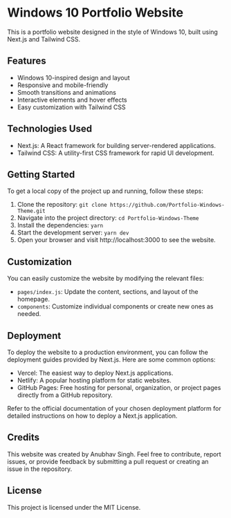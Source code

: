 # Windows 10 Portfolio Website

This is a portfolio website designed in the style of Windows 10, built using Next.js and Tailwind CSS.

## Features

- Windows 10-inspired design and layout
- Responsive and mobile-friendly
- Smooth transitions and animations
- Interactive elements and hover effects
- Easy customization with Tailwind CSS

## Technologies Used

- Next.js: A React framework for building server-rendered applications.
- Tailwind CSS: A utility-first CSS framework for rapid UI development.

## Getting Started

To get a local copy of the project up and running, follow these steps:

1. Clone the repository:
   `git clone https://github.com/Portfolio-Windows-Theme.git`
2. Navigate into the project directory:
   `cd Portfolio-Windows-Theme`
3. Install the dependencies:
   `yarn`
4. Start the development server:
   `yarn dev`
5. Open your browser and visit http://localhost:3000 to see the website.

## Customization

You can easily customize the website by modifying the relevant files:

- `pages/index.js`: Update the content, sections, and layout of the homepage.
- `components`: Customize individual components or create new ones as needed.

## Deployment

To deploy the website to a production environment, you can follow the deployment guides provided by Next.js. Here are some common options:

- Vercel: The easiest way to deploy Next.js applications.
- Netlify: A popular hosting platform for static websites.
- GitHub Pages: Free hosting for personal, organization, or project pages directly from a GitHub repository.

Refer to the official documentation of your chosen deployment platform for detailed instructions on how to deploy a Next.js application.

## Credits

This website was created by Anubhav Singh. Feel free to contribute, report issues, or provide feedback by submitting a pull request or creating an issue in the repository.

## License

This project is licensed under the MIT License.
